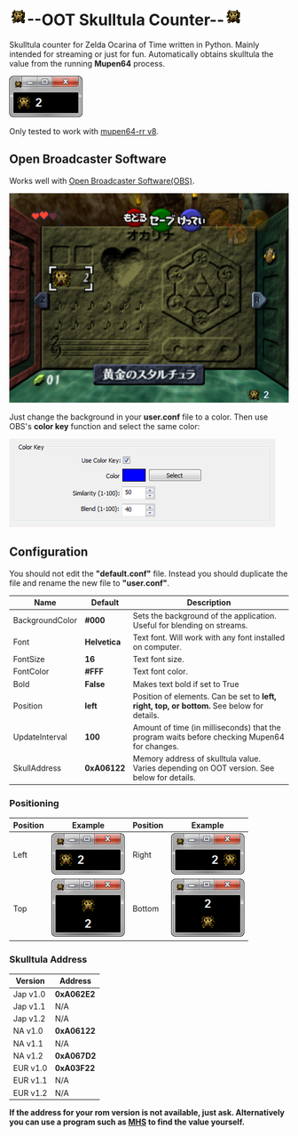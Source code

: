 # ![](icon.gif)--OOT Skulltula Counter--![](icon.gif)

Skulltula counter for Zelda Ocarina of Time written in Python.
Mainly intended for streaming or just for fun.
Automatically obtains skulltula the value from the running
**Mupen64** process.

![](readme/gui.png)

Only tested to work with
[mupen64-rr v8](https://code.google.com/p/mupen64-rr/mupen64-rr).


## Open Broadcaster Software

Works well with [Open Broadcaster Software(OBS)](https://obsproject.com/).

![](readme/stream.png)

Just change the background in your **user.conf** file to a color. Then
use OBS's **color key** function and select the same color:  

![](readme/colorkey.png)  


## Configuration

You should not edit the **"default.conf"** file. Instead you
should duplicate the file and rename the new file to **"user.conf"**.

| Name            | Default       | Description                                                                                  |
| ----------------| ------------- | -------------------------------------------------------------------------------------------- |
| BackgroundColor | **#000**      | Sets the background of the application. Useful for blending on streams.                      |
| Font            | **Helvetica** | Text font. Will work with any font installed on computer.                                    |
| FontSize        | **16**        | Text font size.                                                                              |
| FontColor       | **#FFF**      | Text font color.                                                                             |
| Bold            | **False**     | Makes text bold if set to True                                                               |
| Position        | **left**      | Position of elements. Can be set to **left, right, top, or bottom.** See below for details.  |
| UpdateInterval  | **100**       | Amount of time (in milliseconds) that the program waits before checking Mupen64 for changes. |
| SkullAddress    | **0xA06122**  | Memory address of skulltula value. Varies depending on OOT version. See below for details.   |


### Positioning

| Position | Example             | Position | Example                |
| -------- | ------------------- | -------- | ---------------------- |
| Left     | ![](readme/gui.png) | Right    | ![](readme/right.png)  |
| Top      | ![](readme/top.png) | Bottom   | ![](readme/bottom.png) |

### Skulltula Address

| Version  | Address      |
| -------- | ------------ |
| Jap v1.0 | **0xA062E2** |
| Jap v1.1 | N/A          |
| Jap v1.2 | N/A          |
| NA  v1.0 | **0xA06122** |
| NA  v1.1 | N/A          |
| NA  v1.2 | **0xA067D2** |
| EUR v1.0 | **0xA03F22** |
| EUR v1.1 | N/A          |
| EUR v1.2 | N/A          |

**If the address for your rom version is not available, just ask.
Alternatively you can use a program such as [MHS](http://memoryhacking.com/download.php) to find the value yourself.**
